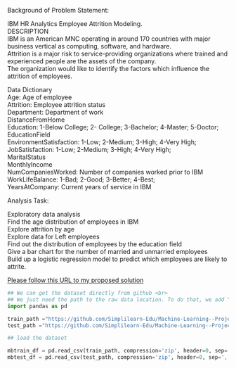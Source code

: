
Background of Problem Statement:  

IBM HR Analytics Employee Attrition Modeling.  
DESCRIPTION  
IBM is an American MNC operating in around 170 countries with major business vertical as computing, software, and hardware.  
Attrition is a major risk to service-providing organizations where trained and experienced people are the assets of the company.  
The organization would like to identify the factors which influence the attrition of employees.  

Data Dictionary  
Age: Age of employee  
Attrition: Employee attrition status  
Department: Department of work  
DistanceFromHome  
Education: 1-Below College; 2- College; 3-Bachelor; 4-Master; 5-Doctor;  
EducationField  
EnvironmentSatisfaction: 1-Low; 2-Medium; 3-High; 4-Very High;  
JobSatisfaction: 1-Low; 2-Medium; 3-High; 4-Very High;  
MaritalStatus  
MonthlyIncome  
NumCompaniesWorked: Number of companies worked prior to IBM  
WorkLifeBalance: 1-Bad; 2-Good; 3-Better; 4-Best;  
YearsAtCompany: Current years of service in IBM  

Analysis Task:  

Exploratory data analysis  
Find the age distribution of employees in IBM  
Explore attrition by age  
Explore data for Left employees  
Find out the distribution of employees by the education field  
Give a bar chart for the number of married and unmarried employees  
Build up a logistic regression model to predict which employees are likely to attrite.  

[Please follow this URL to my proposed solution]()  

```Python pandas
## We can get the dataset directly from github <br>
## We just need the path to the raw data location. To do that, we add ""?raw=true" to the url link.
import pandas as pd

train_path ="https://github.com/Simplilearn-Edu/Machine-Learning--Projects/blob/master/Projects/Projects%20for%20Submission/Project%201%20-%20Mercedes-Benz%20Greener%20Manufacturing/Dataset%20for%20the%20project/train.zip?raw=true"
test_path ="https://github.com/Simplilearn-Edu/Machine-Learning--Projects/blob/master/Projects/Projects%20for%20Submission/Project%201%20-%20Mercedes-Benz%20Greener%20Manufacturing/Dataset%20for%20the%20project/test.zip?raw=true"

## load the dataset

mbtrain_df = pd.read_csv(train_path, compression='zip', header=0, sep=',', quotechar='"')
mbtest_df = pd.read_csv(test_path, compression='zip', header=0, sep=',', quotechar='"')

```
